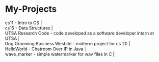 # My-Projects
cs11 - Intro to CS |  
cs15 - Data Structures |  
UTSA Research Code - code developed as a software developer intern at UTSA |  
Dog Grooming Business Wesbite - midterm project for cs 20 |  
HelloWorld - Chatroom Over IP in Java |  
wave_marker - simple watermarker for wav files in C |  
